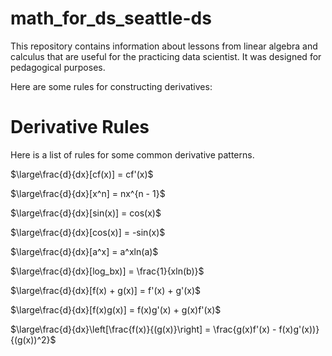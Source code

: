 # math_for_ds_seattle-ds

This repository contains information about lessons from linear algebra and calculus that are useful for the practicing data scientist. It was designed for pedagogical purposes.

Here are some rules for constructing derivatives:

# Derivative Rules

Here is a list of rules for some common derivative patterns.

$\large\frac{d}{dx}[cf(x)] = cf'(x)$

$\large\frac{d}{dx}[x^n] = nx^{n - 1}$

$\large\frac{d}{dx}[sin(x)] = cos(x)$

$\large\frac{d}{dx}[cos(x)] = -sin(x)$

$\large\frac{d}{dx}[a^x] = a^xln(a)$

$\large\frac{d}{dx}[log_bx)] = \frac{1}{xln(b)}$

$\large\frac{d}{dx}[f(x) + g(x)] = f'(x) + g'(x)$

$\large\frac{d}{dx}[f(x)g(x)] = f(x)g'(x) + g(x)f'(x)$

$\large\frac{d}{dx}\left[\frac{f(x)}{(g(x)}\right] = \frac{g(x)f'(x) - f(x)g'(x))}{(g(x))^2}$
